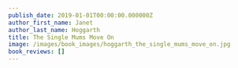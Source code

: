 ```yaml
---
publish_date: 2019-01-01T00:00:00.000000Z
author_first_name: Janet
author_last_name: Hoggarth
title: The Single Mums Move On
image: /images/book_images/hoggarth_the_single_mums_move_on.jpg
book_reviews: []
---
```

